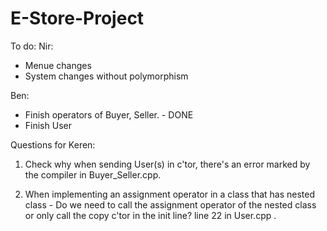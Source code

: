 # E-Store-Project
To do:
Nir:
- Menue changes
- System changes without polymorphism

Ben:
- Finish operators of Buyer, Seller. - DONE
- Finish User


Questions for Keren:
1. Check why when sending User(s) in c'tor, there's an error marked by the compiler in Buyer_Seller.cpp.

2. When implementing an assignment operator in a class that has nested class - Do we need to call the assignment operator of the nested class or only call the copy c'tor in the init line?  line 22 in User.cpp .

